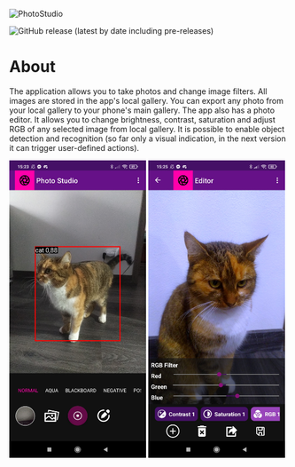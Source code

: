 ![PhotoStudio](https://socialify.git.ci/0xMartin/PhotoStudio/image?description=1&forks=1&issues=1&language=1&name=1&owner=1&pulls=1&stargazers=1&theme=Light)

![GitHub release (latest by date including pre-releases)](https://img.shields.io/github/v/release/0xMartin/PhotoStudio?include_prereleases&style=for-the-badge)

# About
The application allows you to take photos and change image filters. All images are stored in the app's local gallery.
You can export any photo from your local gallery to your phone's main gallery. The app also has a photo editor. It allows you to change brightness, contrast, saturation and adjust RGB of any selected image from local gallery. It is possible to enable object detection and recognition (so far only a visual indication, in the next version it can trigger user-defined actions).
<div>
  <img src="./doc/img1.jpg" width="49%">
  <img src="./doc/img2.jpg" width="49%">
</div>
